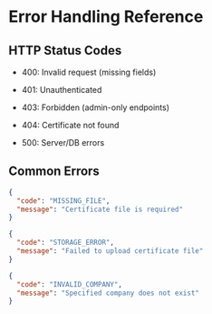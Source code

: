 # Error Handling Reference
## HTTP Status Codes

- 400: Invalid request (missing fields)
    
- 401: Unauthenticated
    
- 403: Forbidden (admin-only endpoints)
    
- 404: Certificate not found
    
- 500: Server/DB errors
## Common Errors
```json
{
  "code": "MISSING_FILE",
  "message": "Certificate file is required"
}

{
  "code": "STORAGE_ERROR",
  "message": "Failed to upload certificate file"
}

{
  "code": "INVALID_COMPANY",
  "message": "Specified company does not exist"
}